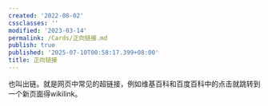 ```yaml
---
created: '2022-08-02'
cssclasses: ''
modified: '2023-03-14'
permalink: /Cards/正向链接.md
publish: true
published: '2025-07-10T00:58:17.399+08:00'
title: 正向链接
---
```

也叫出链。就是网页中常见的超链接，例如维基百科和百度百科中的点击就跳转到一个新页面得wikilink。